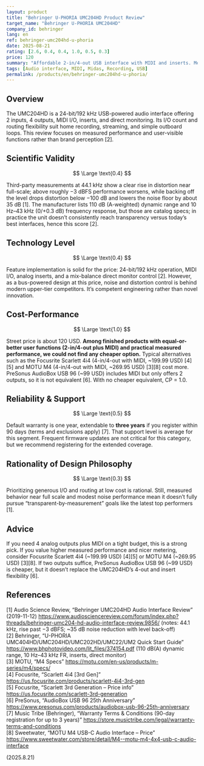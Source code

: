 ```yaml
---
layout: product
title: "Behringer U-PHORIA UMC204HD Product Review"
target_name: "Behringer U-PHORIA UMC204HD"
company_id: behringer
lang: en
ref: behringer-umc204hd-u-phoria
date: 2025-08-21
rating: [2.6, 0.4, 0.4, 1.0, 0.5, 0.3]
price: 120
summary: "Affordable 2-in/4-out USB interface with MIDI and inserts. Measurements show distortion rising near full scale and modest noise performance, but functionality is rich. No cheaper equivalent-or-better alternative exists, so cost-performance is maxed out."
tags: [Audio interface, MIDI, Midas, Recording, USB]
permalink: /products/en/behringer-umc204hd-u-phoria/
---
```

## Overview

The UMC204HD is a 24-bit/192 kHz USB-powered audio interface offering 2 inputs, 4 outputs, MIDI I/O, inserts, and direct monitoring. Its I/O count and routing flexibility suit home recording, streaming, and simple outboard loops. This review focuses on measured performance and user-visible functions rather than brand perception [2].

## Scientific Validity

$$ \Large \text{0.4} $$

Third-party measurements at 44.1 kHz show a clear rise in distortion near full-scale; above roughly −3 dBFS performance worsens, while backing off the level drops distortion below −100 dB and lowers the noise floor by about 35 dB [1]. The manufacturer lists 110 dB (A-weighted) dynamic range and 10 Hz–43 kHz (0/+0.3 dB) frequency response, but those are catalog specs; in practice the unit doesn’t consistently reach transparency versus today’s best interfaces, hence this score [2].

## Technology Level

$$ \Large \text{0.4} $$

Feature implementation is solid for the price: 24-bit/192 kHz operation, MIDI I/O, analog inserts, and a mix-balance direct monitor control [2]. However, as a bus-powered design at this price, noise and distortion control is behind modern upper-tier competitors. It’s competent engineering rather than novel innovation.

## Cost-Performance

$$ \Large \text{1.0} $$

Street price is about 120 USD. **Among finished products with equal-or-better user functions (2-in/4-out plus MIDI) and practical measured performance, we could not find any cheaper option.** Typical alternatives such as the Focusrite Scarlett 4i4 (4-in/4-out with MIDI, ~199.99 USD) [4][5] and MOTU M4 (4-in/4-out with MIDI, ~269.95 USD) [3][8] cost more. PreSonus AudioBox USB 96 (~99 USD) includes MIDI but only offers 2 outputs, so it is not equivalent [6]. With no cheaper equivalent, CP = 1.0.

## Reliability & Support

$$ \Large \text{0.5} $$

Default warranty is one year, extendable to **three years** if you register within 90 days (terms and exclusions apply) [7]. That support level is average for this segment. Frequent firmware updates are not critical for this category, but we recommend registering for the extended coverage.

## Rationality of Design Philosophy

$$ \Large \text{0.3} $$

Prioritizing generous I/O and routing at low cost is rational. Still, measured behavior near full scale and modest noise performance mean it doesn’t fully pursue “transparent-by-measurement” goals like the latest top performers [1].

## Advice

If you need 4 analog outputs plus MIDI on a tight budget, this is a strong pick. If you value higher measured performance and nicer metering, consider Focusrite Scarlett 4i4 (~199.99 USD) [4][5] or MOTU M4 (~269.95 USD) [3][8]. If two outputs suffice, PreSonus AudioBox USB 96 (~99 USD) is cheaper, but it doesn’t replace the UMC204HD’s 4-out and insert flexibility [6].

## References

[1] Audio Science Review, “Behringer UMC204HD Audio Interface Review” (2019-11-12) https://www.audiosciencereview.com/forum/index.php?threads/behringer-umc204-hd-audio-interface-review.9856/ (notes: 44.1 kHz, rise past −3 dBFS; ~35 dB noise reduction with level back-off)  
[2] Behringer, “U-PHORIA UMC404HD/UMC204HD/UMC202HD/UMC22/UM2 Quick Start Guide” https://www.bhphotovideo.com/lit_files/374154.pdf (110 dB(A) dynamic range, 10 Hz–43 kHz FR, inserts, direct monitor)  
[3] MOTU, “M4 Specs” https://motu.com/en-us/products/m-series/m4/specs/  
[4] Focusrite, “Scarlett 4i4 [3rd Gen]” https://us.focusrite.com/products/scarlett-4i4-3rd-gen  
[5] Focusrite, “Scarlett 3rd Generation – Price info” https://us.focusrite.com/scarlett-3rd-generation  
[6] PreSonus, “AudioBox USB 96 25th Anniversary” https://www.presonus.com/products/audiobox-usb-96-25th-anniversary  
[7] Music Tribe (Behringer), “Warranty Terms & Conditions (90-day registration for up to 3 years)” https://store.musictribe.com/legal/warranty-terms-and-conditions  
[8] Sweetwater, “MOTU M4 USB-C Audio Interface – Price” https://www.sweetwater.com/store/detail/M4--motu-m4-4x4-usb-c-audio-interface

(2025.8.21)

